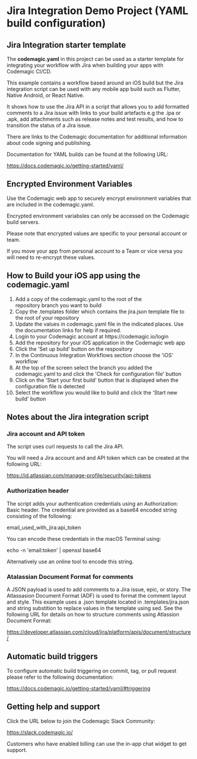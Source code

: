 # Jira Integration Demo Project (YAML build configuration)

## Jira Integration starter template 

The **codemagic.yaml** in this project can be used as a starter template for integrating your workflow with Jira when building your apps with Codemagic CI/CD.

This example contains a workflow based around an iOS build but the Jira integration script can be used with any mobile app build such as Flutter, Native Android, or React Native.

It shows how to use the Jira API in a script that allows you to add formatted comments to a Jira issue with links to your build artefacts e.g the .ipa or .apk, add attachments such as release notes and test results, and how to transition the status of a Jira issue.

There are links to the Codemagic documentation for additional information about code signing and publishing.

Documentation for YAML builds can be found at the following URL: 

https://docs.codemagic.io/getting-started/yaml/

## Encrypted Environment Variables

Use the Codemagic web app to securely encrypt environment variables that are included in the codemagic.yaml. 

Encrypted environment variabsles can only be accessed on the Codemagic build servers.

Please note that encrypted values are specific to your personal account or team. 

If you move your app from personal account to a Team or vice versa you will need to re-encrypt these values.

## How to Build your iOS app using the codemagic.yaml

<ol>
<li>Add a copy of the codemagic.yaml to the root of the repository branch you want to build</li>
<li>Copy the .templates folder which contains the jira.json template file to the root of your repository</li>
<li>Update the values in codemagic.yaml file in the indicated places. Use the documentation links for help if required.</li>
<li>Login to your Codemagic account at https://codemagic.io/login</li>
<li>Add the repository for your iOS application in the Codemagic web app</li>
<li>Click the 'Set up build' button on the respository</li>
<li>In the Continuous Integration Workflows section choose the 'iOS' workflow</li>
<li>At the top of the screen select the branch you added the codemagic.yaml to and click the 'Check for configuration file' button</li>
<li>Click on the 'Start your first build' button that is displayed when the configuration file is detected</li>
<li>Select the workflow you would like to build and click the 'Start new build' button</li>
</ol>

## Notes about the Jira integration script

### Jira account and API token 
The script uses curl requests to call the Jira API. 

You will need a Jira account and and API token which can be created at the following URL: 

https://id.atlassian.com/manage-profile/security/api-tokens

### Authorization header
The script adds your authentication credentials using an Authorization: Basic <credentials> header. The credential are provided as a base64 encoded string consisting of the following: 

email_used_with_jira:api_token

You can encode these credentials in the macOS Terminal using:

echo -n 'email:token' | openssl base64

Alternatively use an online tool to encode this string.

### Atalassian Document Format for comments

A JSON payload is used to add comments to a Jira issue, epic, or story. The Atlassasion Document Format (ADF) is used to format the comment layout and style. This example uses a .json template located in .templates/jira.json and string substition to replace values in the template using sed. See the following URL for details on how to structure comments using Atlassion Document Format:

https://developer.atlassian.com/cloud/jira/platform/apis/document/structure/


## Automatic build triggers

To configure automatic build triggering on commit, tag, or pull request please refer to the following documentation:

https://docs.codemagic.io/getting-started/yaml/#triggering

## Getting help and support

Click the URL below to join the Codemagic Slack Community:

https://slack.codemagic.io/

Customers who have enabled billing can use the in-app chat widget to get support. 
